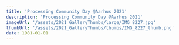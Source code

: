```yaml
---
title: 'Processing Community Day @Aarhus 2021'
description: 'Processing Community Day @Aarhus 2021'
imageUrl: '/assets/2021_GalleryThumbs/large/IMG_8227.jpg'
thumbUrl: '/assets/2021_GalleryThumbs/thumbs/IMG_8227_thumb.png'
date: 1981-01-01
---
```

